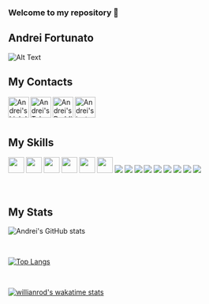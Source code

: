 ### Welcome to my repository 👋
## Andrei Fortunato



![Alt Text](https://media.giphy.com/media/l2JdTkHW1KZPdvdS0/giphy.gif)


<h2>My Contacts</h2>

<a href="https://www.linkedin.com/in/andreifortunato/">
<img align="left" alt="Andrei's LinkdeIN" width="42px" src="https://cdn.jsdelivr.net/npm/simple-icons@v3/icons/linkedin.svg" />
</a>
<a href="https://t.me/andreifortunato">
  <img align="left" alt="Andrei's Telegram" width="42px" src="https://cdn.jsdelivr.net/npm/simple-icons@v3/icons/telegram.svg" />
</a>
<a href="https://www.reddit.com/user/Rude_Mobile5674">
  <img align="left" alt="Andrei's Reddit" width="42px" src="https://cdn.jsdelivr.net/npm/simple-icons@v3/icons/reddit.svg" />
</a>
<a href="https://www.instagram.com/andreimifor/?hl=pt-br">
  <img align="left" alt="Andrei's instagram" width="42px" src="https://cdn.jsdelivr.net/npm/simple-icons@v3/icons/instagram.svg" />
</a>

<br />
<br />



<div>
  &nbsp;
<br/>
  <h2>My Skills</h2>
<img style="width: 2rem;" src="https://icons8.com/icon/55251/c-sharp-logo" />
<img style="width: 2rem;" src="https://icons8.com/icon/1BC75jFEBED6/.net-framework" />
<img style="width: 2rem;" src="https://img.icons8.com/color/48/000000/java-coffee-cup-logo.png"/>
<img style="width: 2rem;" src="https://img.icons8.com/color/48/000000/postgreesql.png"/>
<img style="width: 2rem;" src="https://img.icons8.com/color/48/000000/python.png"/>
<img  style="width: 2rem;" src="https://img.icons8.com/color/48/000000/django.png"/>
<a src="https://www.javascript.com/"><img src="https://img.icons8.com/color/48/000000/javascript.png"/></a>
<a src="https://reactjs.org/"><img src="https://img.icons8.com/color/48/000000/react-native.png"/></a>
<a src="https://nodejs.org/"><img src="https://img.icons8.com/color/48/000000/nodejs.png"/></a>
<a src="https://visualstudio.microsoft.com/"><img src="https://img.icons8.com/color/48/000000/visual-studio.png"/></a>
<a src="https://www.npmjs.com/"><img src="https://img.icons8.com/color/48/000000/npm.png"/></a>
<a src="https://getbootstrap.com/"><img src="https://img.icons8.com/color/48/000000/bootstrap.png"/></a>
<a src="https://www.w3schools.com/css/"><img src="https://img.icons8.com/color/48/000000/css3.png"/></a>
<a src="https://www.w3schools.com/html/"><img src="https://img.icons8.com/color/48/000000/html-5.png"/></a>
<a src="https://github.com/"><img src="https://img.icons8.com/color/48/000000/github--v1.png"/></a>
<a src="https://img.icons8.com/color/48/000000/bitbucket.png"/></a>
 </div>
<br/>
<br/>

<h2>My Stats</h2>

![Andrei's GitHub stats](https://github-readme-stats.vercel.app/api?username=andreifortunato&show_icons=true&theme=radical)

<br/>

[![Top Langs](https://github-readme-stats.vercel.app/api/top-langs/?username=andreifortunato&layout=compact)](https://github.com/anuraghazra/github-readme-stats)

<br/>

[![willianrod's wakatime stats](https://github-readme-stats.vercel.app/api/wakatime?username=willianrod)](https://github.com/anuraghazra/github-readme-stats)


